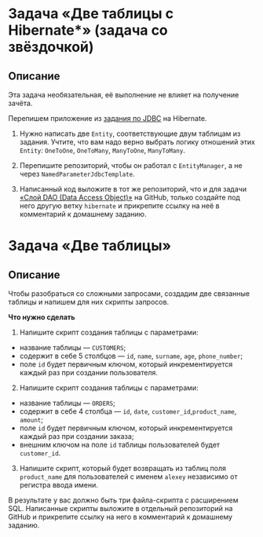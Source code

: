 # Задача «Две таблицы с Hibernate*» (задача со звёздочкой)

## Описание

Эта задача необязательная, её выполнение не влияет на получение зачёта.

Перепишем приложение из [задания по JDBC](../../jdbc/task1/README.md) на Hibernate.

1. Нужно написать две `Entity`, соответствующие двум таблицам из задания. Учтите, что вам надо верно выбрать логику отношений этих `Entity`: `OneToOne`, `OneToMany`, `ManyToOne`, `ManyToMany`.

2. Перепишите репозиторий, чтобы он работал с `EntityManager`, а не через `NamedParameterJdbcTemplate`.

3. Написанный код выложите в тот же репозиторий, что и для задачи [«Слой DAO (Data Access Object)»](../../jdbc/task1/README.md) на GitHub, только создайте под него другую ветку `hibernate` и прикрепите ссылку на неё в комментарий к домашнему заданию.



# Задача «Две таблицы»

## Описание

Чтобы разобраться со сложными запросами, создадим две связанные таблицы и напишем для них скрипты запросов.

**Что нужно сделать**

1. Напишите скрипт создания таблицы с параметрами:

- название таблицы — `CUSTOMERS`;
- содержит в себе 5 столбцов — `id`, `name`, `surname`, `age`, `phone_number`;
- поле `id` будет первичным ключом, который инкрементируется каждый раз при создании пользователя.

2. Напишите скрипт создания таблицы с параметрами:

- название таблицы — `ORDERS`;
- содержит в себе 4 столбца — `id`, `date`, `customer_id`,`product_name`, `amount`;
- поле `id` будет первичным ключом, который инкрементируется каждый раз при создании заказа;
- внешним ключом на поле `id` таблицы пользователей будет `customer_id`.

3. Напишите скрипт, который будет возвращать из таблиц поля `product_name` для пользователей с именем `alexey` независимо от регистра ввода имени.

В результате у вас должно быть три файла-скрипта с расширением SQL. Написанные скрипты выложите в отдельный репозиторий на GitHub и прикрепите ссылку на него в комментарий к домашнему заданию.